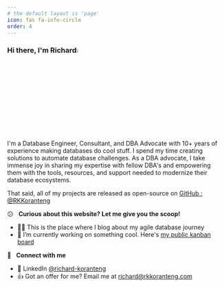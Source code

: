 ```yaml
---
# the default layout is 'page'
icon: fas fa-info-circle
order: 4
---
```


### Hi there, I'm Richard<a href="https://rkkoranteng.com/" target="blank"><img src="https://media.giphy.com/media/hvRJCLFzcasrR4ia7z/giphy.gif" width="5%"></a>

I'm a Database Engineer, Consultant, and DBA Advocate with 10+ years of experience making databases do cool stuff. I spend my time creating solutions to automate database challenges. As a DBA advocate, I take immense joy in sharing my expertise with fellow DBA's and empowering them with the tools, resources, and support needed to modernize their database ecosystems. 

That said, all of my projects are released as open-source on [GitHub : @RKKoranteng](https://github.com/RKKoranteng)
<br />

😕 &nbsp; **Curious about this website? Let me give you the scoop!**
* 👨‍💻  This is the place where I blog about my agile database journey
* 🔭  I’m currently working on something cool. Here's [my public kanban board](https://github.com/users/RKKoranteng/projects/23) 

🔗 &nbsp; **Connect with me**
* 📘 LinkedIn <a href="https://www.linkedin.com/in/richard-koranteng" target="blank">@richard-koranteng</a>
* 👍 Got an offer for me? Email me at [richard@rkkoranteng.com](mailto:richard@rkkoranteng.com)
